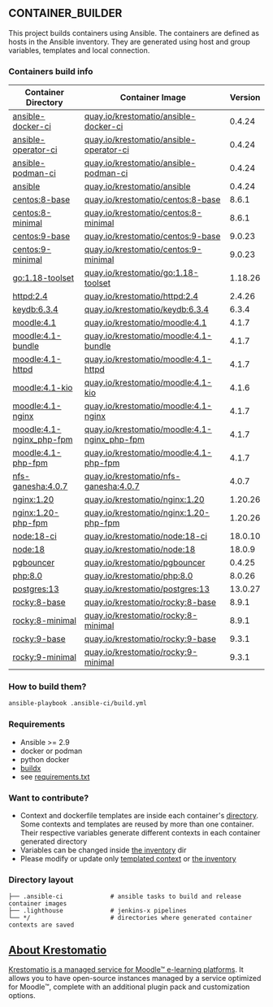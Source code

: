 ## CONTAINER_BUILDER
This project builds containers using Ansible. The containers are defined as hosts in the Ansible inventory. They are generated using host and group variables, templates and local connection.

### Containers build info
| Container Directory  | Container Image  | Version  |
|---|---|---|
| [ansible-docker-ci](ci/ansible-docker-ci/)| [quay.io/krestomatio/ansible-docker-ci](https://quay.io/krestomatio/ansible-docker-ci) | 0.4.24 |
| [ansible-operator-ci](ci/ansible-operator-ci/)| [quay.io/krestomatio/ansible-operator-ci](https://quay.io/krestomatio/ansible-operator-ci) | 0.4.24 |
| [ansible-podman-ci](ci/ansible-podman-ci/)| [quay.io/krestomatio/ansible-podman-ci](https://quay.io/krestomatio/ansible-podman-ci) | 0.4.24 |
| [ansible](ci/ansible/)| [quay.io/krestomatio/ansible](https://quay.io/krestomatio/ansible) | 0.4.24 |
| [centos:8-base](centos/centos8-base/)| [quay.io/krestomatio/centos:8-base](https://quay.io/krestomatio/centos) | 8.6.1 |
| [centos:8-minimal](centos/centos8-minimal/)| [quay.io/krestomatio/centos:8-minimal](https://quay.io/krestomatio/centos) | 8.6.1 |
| [centos:9-base](centos/centos9-base/)| [quay.io/krestomatio/centos:9-base](https://quay.io/krestomatio/centos) | 9.0.23 |
| [centos:9-minimal](centos/centos9-minimal/)| [quay.io/krestomatio/centos:9-minimal](https://quay.io/krestomatio/centos) | 9.0.23 |
| [go:1.18-toolset](go/go118-toolset/)| [quay.io/krestomatio/go:1.18-toolset](https://quay.io/krestomatio/go) | 1.18.26 |
| [httpd:2.4](httpd/httpd24/)| [quay.io/krestomatio/httpd:2.4](https://quay.io/krestomatio/httpd) | 2.4.26 |
| [keydb:6.3.4](keydb/keydb63/)| [quay.io/krestomatio/keydb:6.3.4](https://quay.io/krestomatio/keydb) | 6.3.4 |
| [moodle:4.1](moodle/moodle41/)| [quay.io/krestomatio/moodle:4.1](https://quay.io/krestomatio/moodle) | 4.1.7 |
| [moodle:4.1-bundle](moodle/moodle41_bundle/)| [quay.io/krestomatio/moodle:4.1-bundle](https://quay.io/krestomatio/moodle) | 4.1.7 |
| [moodle:4.1-httpd](moodle/moodle41_httpd24/)| [quay.io/krestomatio/moodle:4.1-httpd](https://quay.io/krestomatio/moodle) | 4.1.7 |
| [moodle:4.1-kio](moodle/moodle41_kio/)| [quay.io/krestomatio/moodle:4.1-kio](https://quay.io/krestomatio/moodle) | 4.1.6 |
| [moodle:4.1-nginx](moodle/moodle41_nginx120/)| [quay.io/krestomatio/moodle:4.1-nginx](https://quay.io/krestomatio/moodle) | 4.1.7 |
| [moodle:4.1-nginx_php-fpm](moodle/moodle41_nginx120_php80-fpm/)| [quay.io/krestomatio/moodle:4.1-nginx_php-fpm](https://quay.io/krestomatio/moodle) | 4.1.7 |
| [moodle:4.1-php-fpm](moodle/moodle41_php80-fpm/)| [quay.io/krestomatio/moodle:4.1-php-fpm](https://quay.io/krestomatio/moodle) | 4.1.7 |
| [nfs-ganesha:4.0.7](nfs-ganesha/nfs-ganesha40/)| [quay.io/krestomatio/nfs-ganesha:4.0.7](https://quay.io/krestomatio/nfs-ganesha) | 4.0.7 |
| [nginx:1.20](nginx/nginx120/)| [quay.io/krestomatio/nginx:1.20](https://quay.io/krestomatio/nginx) | 1.20.26 |
| [nginx:1.20-php-fpm](nginx/nginx120_php80-fpm/)| [quay.io/krestomatio/nginx:1.20-php-fpm](https://quay.io/krestomatio/nginx) | 1.20.26 |
| [node:18-ci](node/node18-ci/)| [quay.io/krestomatio/node:18-ci](https://quay.io/krestomatio/node) | 18.0.10 |
| [node:18](node/node18/)| [quay.io/krestomatio/node:18](https://quay.io/krestomatio/node) | 18.0.9 |
| [pgbouncer](pgbouncer/)| [quay.io/krestomatio/pgbouncer](https://quay.io/krestomatio/pgbouncer) | 0.4.25 |
| [php:8.0](php/php80-fpm/)| [quay.io/krestomatio/php:8.0](https://quay.io/krestomatio/php) | 8.0.26 |
| [postgres:13](postgres/postgres13/)| [quay.io/krestomatio/postgres:13](https://quay.io/krestomatio/postgres) | 13.0.27 |
| [rocky:8-base](rocky/rocky8-base/)| [quay.io/krestomatio/rocky:8-base](https://quay.io/krestomatio/rocky) | 8.9.1 |
| [rocky:8-minimal](rocky/rocky8-minimal/)| [quay.io/krestomatio/rocky:8-minimal](https://quay.io/krestomatio/rocky) | 8.9.1 |
| [rocky:9-base](rocky/rocky9-base/)| [quay.io/krestomatio/rocky:9-base](https://quay.io/krestomatio/rocky) | 9.3.1 |
| [rocky:9-minimal](rocky/rocky9-minimal/)| [quay.io/krestomatio/rocky:9-minimal](https://quay.io/krestomatio/rocky) | 9.3.1 |

### How to build them?
```bash
ansible-playbook .ansible-ci/build.yml
```

### Requirements
* Ansible >= 2.9
* docker or podman
* python docker
* [buildx](https://github.com/docker/buildx)
* see [requirements.txt](.ansible-ci/requirements.txt)

### Want to contribute?
* Context and dockerfile templates are inside each container's [directory](.ansible-ci/files/templated_contexts/). Some contexts and templates are reused by more than one container. Their respective variables generate different contexts in each container generated directory
* Variables can be changed inside [the inventory](.ansible-ci/inventory) dir
* Please modify or update only [templated context](.ansible-ci/files/templated_contexts/) or [the inventory](.ansible-ci/inventory)

### Directory layout
```
├── .ansible-ci             # ansible tasks to build and release container images
├── .lighthouse             # jenkins-x pipelines
└── */                      # directories where generated container contexts are saved
```

## [About Krestomatio](https://krestomatio.com/about)
[Krestomatio is a managed service for Moodle™ e-learning platforms](https://krestomatio.com/). It allows you to have open-source instances managed by a service optimized for Moodle™, complete with an additional plugin pack and customization options.
